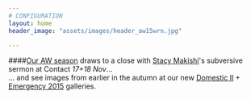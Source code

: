 ```yaml
---
# CONFIGURATION
layout: home
header_image: "assets/images/header_aw15wrn.jpg"

---
```

####[Our AW season](/current/2015-autumnwinter) draws to a close with [Stacy Makishi](/current/2015-autumnwinter/makishi)'s subversive sermon at Contact *17+18 Nov*…<br>… and see images from earlier in the autumn at our new <a href="http://www.wordofwarning.org/galleries/2015-domestic" target="_blank">Domestic II</a> + <a href="http://www.wordofwarning.org/galleries/2015-emergency" target="_blank">Emergency 2015</a> galleries.
